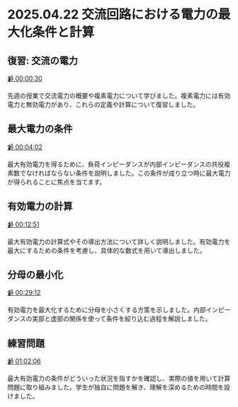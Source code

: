 # 2025.04.22 交流回路における電力の最大化条件と計算

## 復習: 交流の電力

[:video_camera: 00:00:30](https://kosenjp.sharepoint.com/sites/039R73ESII/_layouts/15/embed.aspx?UniqueId=627b08f4-504a-4a9f-8a29-46353d89ded6&nav={"playbackOptions":{"startTimeInSeconds":30}})

先週の授業で交流電力の概要や複素電力について学びました。複素電力には有効電力と無効電力があり、これらの定義や計算について復習しました。

## 最大電力の条件

[:video_camera: 00:04:02](https://kosenjp.sharepoint.com/sites/039R73ESII/_layouts/15/embed.aspx?UniqueId=627b08f4-504a-4a9f-8a29-46353d89ded6&nav={"playbackOptions":{"startTimeInSeconds":242}})

最大有効電力を得るために、負荷インピーダンスが内部インピーダンスの共役複素数でなければならない条件を説明しました。この条件が成り立つ時に最大電力が得られることに焦点を当てます。

## 有効電力の計算

[:video_camera: 00:12:51](https://kosenjp.sharepoint.com/sites/039R73ESII/_layouts/15/embed.aspx?UniqueId=627b08f4-504a-4a9f-8a29-46353d89ded6&nav={"playbackOptions":{"startTimeInSeconds":771}})

最大有効電力の計算式やその導出方法について詳しく説明しました。有効電力を最大にするための条件を考慮し、具体的な数式を用いて導出しました。

## 分母の最小化

[:video_camera: 00:29:12](https://kosenjp.sharepoint.com/sites/039R73ESII/_layouts/15/embed.aspx?UniqueId=627b08f4-504a-4a9f-8a29-46353d89ded6&nav={"playbackOptions":{"startTimeInSeconds":1752}})

有効電力を最大化するために分母を小さくする方策を示しました。内部インピーダンスの実部と虚部の関係を使って条件を絞り込む過程を解説しました。

## 練習問題

[:video_camera: 01:02:06](https://kosenjp.sharepoint.com/sites/039R73ESII/_layouts/15/embed.aspx?UniqueId=627b08f4-504a-4a9f-8a29-46353d89ded6&nav={"playbackOptions":{"startTimeInSeconds":3726}})

最大有効電力の条件がどういった状況を指すかを確認し、実際の値を用いて計算問題に取り組みました。学生が独自に問題を解き、理解を深めるための時間を設けました。



